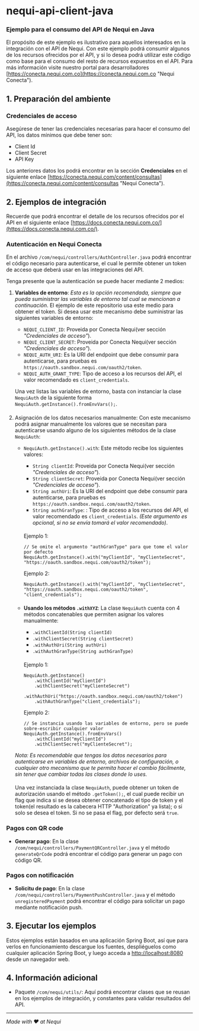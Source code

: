 # nequi-api-client-java

### Ejemplo para el consumo del API de Nequi en Java  ###

El propósito de este ejemplo es ilustrativo para aquellos interesados en la integración con el API de Nequi. 
Con este ejemplo podrá consumir algunos de los recursos ofrecidos por el API, y si lo desea podrá utilizar este código 
como base para el consumo del resto de recursos expuestos en el API. Para más información visite nuestro 
portal para desarrolladores [https://conecta.nequi.com.co](https://conecta.nequi.com.co "Nequi Conecta").

## 1. Preparación del ambiente

### Credenciales de acceso

Asegúrese de tener las credenciales necesarias para hacer el consumo del API, los datos mínimos que debe tener son:
- Client Id
- Client Secret
- API Key

Los anteriores datos los podrá encontrar en la sección **Credenciales** en el siguiente enlace [https://conecta.nequi.com/content/consultas](https://conecta.nequi.com/content/consultas "Nequi Conecta").

## 2. Ejemplos de integración

Recuerde que podrá encontrar el detalle de los recursos ofrecidos por el API en el siguiente enlace [https://docs.conecta.nequi.com.co/](https://docs.conecta.nequi.com.co/).

### Autenticación en Nequi Conecta

En el archivo ```/com/nequi/controllers/AuthController.java``` podrá encontrar el código necesario para autenticarse, 
el cual le permite obtener un token de acceso que deberá usar en las integraciones del API.

Tenga presente que la autenticación se puede hacer mediante 2 medios:
1.  **Variables de entorno**: *Esta es la opción recomendada, siempre que pueda suministrar las variables de entorno tal cual se mencionan a continuación*.
   El ejemplo de este repositorio usa este medio para obtener el token. Si desea usar este mecanismo
debe suministrar las siguientes variables de entorno:
    - ```NEQUI_CLIENT_ID```: Proveida por Conecta Nequi(ver sección *"Credenciales de acceso"*).
    - ```NEQUI_CLIENT_SECRET```: Proveida por Conecta Nequi(ver sección *"Credenciales de acceso"*).
    - ```NEQUI_AUTH_URI```: Es la URI del endpoint que debe consumir para autenticarse, para pruebas es ```https://oauth.sandbox.nequi.com/oauth2/token```.
    - ```NEQUI_AUTH_GRANT_TYPE```: Tipo de acceso a los recursos del API, el valor recomendado es ```client_credentials```.
    
    Una vez listas las variables de entorno, basta con instanciar la clase ```NequiAuth``` de la siguiente forma ```NequiAuth.getInstance().fromEnvVars();```.
    ####
2. Asignación de los datos necesarios manualmente: Con este mecanismo podrá asignar manualmente los valores que se necesitan para autenticarse
   usando alguno de los siguientes métodos de la clase ```NequiAuth```:
    - ```NequiAuth.getInstance().with```: Este método recibe los siguientes valores:
        - ```String clientId```: Proveida por Conecta Nequi(ver sección *"Credenciales de acceso"*).
        - ```String clientSecret```: Proveida por Conecta Nequi(ver sección *"Credenciales de acceso"*).
        - ```String authUri```: Es la URI del endpoint que debe consumir para autenticarse, para pruebas es ```https://oauth.sandbox.nequi.com/oauth2/token```.
        - ```String authGranType```: : Tipo de acceso a los recursos del API, el valor recomendado es ```client_credentials```.
          *(Este argumento es opcional, si no se envía tomará el valor recomendado)*.
        ####
        Ejemplo 1: 
        ```
        // Se omite el argumento "authGranType" para que tome el valor por defecto
        NequiAuth.getInstance().with("myClientId", "myClienteSecret", "https://oauth.sandbox.nequi.com/oauth2/token");        
        ```
        Ejemplo 2:
        ```
        NequiAuth.getInstance().with("myClientId", "myClienteSecret", "https://oauth.sandbox.nequi.com/oauth2/token", "client_credentials");
        ```        
        ####
    - **Usando los métodos ```.withXYZ```**: La clase ```NequiAuth``` cuenta con 4 métodos concatenables que permiten asignar los valores manualmente:
        - ```.withClientId(String clientId)```
        - ```.withClientSecret(String clientSecret)```
        - ```.withAuthUri(String authUri)```
        - ```.withAuthGranType(String authGranType)```
        ####
        Ejemplo 1:
        ```
        NequiAuth.getInstance()
            .withClientId("myClientId")
            .withClientSecret("myClienteSecret")
            .withAuthUri("https://oauth.sandbox.nequi.com/oauth2/token")
            .withAuthGranType("client_credentials");
        ```

      Ejemplo 2:
        ```
        // Se instancia usando las variables de entorno, pero se puede sobre-escribir cualquier valor
        NequiAuth.getInstance().fromEnvVars()
            .withClientId("myClientId")
            .withClientSecret("myClienteSecret");
        ```
    *Nota: Es recomendable que tengas los datos necesarios para autenticarse en variables de entorno, archivos de configuración, o
    cualquier otro mecanismo que te permita hacer el cambio fácilmente, sin tener que cambiar todas las clases donde lo uses.*
   
    ####
    Una vez instanciada la clase ```NequiAuth```, puede obtener un token de autorización usando el método ```.getToken();```, 
    el cual puede recibir un flag que indica si se desea obtener concatenado el tipo de token y el token(el resultado es la cabecera HTTP "Authorization" ya lista); 
    o si solo se desea el token. Si no se pasa el flag, por defecto será ```true```.
    
### Pagos con QR code

- **Generar pago**: En la clase ```/com/nequi/controllers/PaymentQRController.java``` y el método ```generateQrCode``` podrá encontrar el código para generar un pago con código QR.

### Pagos con notificación

- **Solicitu de pago**: En la clase ```/com/nequi/controllers/PaymentPushController.java``` y el método ```unregisteredPayment``` podrá encontrar el código para solicitar un pago mediante notificación push.

## 3. Ejecutar los ejemplos

Estos ejemplos están basados en una aplicación Spring Boot, así que para verlos en funcionamiento descargue los fuentes, despliéguelos como cualquier aplicación Spring Boot, y luego acceda a [http://localhost:8080](http://127.0.0.1:8080/) desde un navegador web.

## 4. Información adicional

- Paquete ```/com/nequi/utils/```: Aquí podrá encontrar clases que se reusan en los ejemplos de integración, y constantes para validar resultados del API.

----------
*Made with ♥ at Nequi*